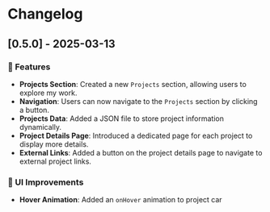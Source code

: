 # Changelog

## [0.5.0] - 2025-03-13

### 🚀 Features

- **Projects Section**: Created a new `Projects` section, allowing users to explore my work.
- **Navigation**: Users can now navigate to the `Projects` section by clicking a button.
- **Projects Data**: Added a JSON file to store project information dynamically.
- **Project Details Page**: Introduced a dedicated page for each project to display more details.
- **External Links**: Added a button on the project details page to navigate to external project links.

### 🎨 UI Improvements

- **Hover Animation**: Added an `onHover` animation to project car
